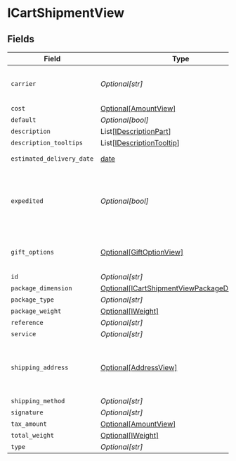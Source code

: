 # ICartShipmentView


## Fields

| Field                                                                                                   | Type                                                                                                    | Required                                                                                                | Description                                                                                             | Example                                                                                                 |
| ------------------------------------------------------------------------------------------------------- | ------------------------------------------------------------------------------------------------------- | ------------------------------------------------------------------------------------------------------- | ------------------------------------------------------------------------------------------------------- | ------------------------------------------------------------------------------------------------------- |
| `carrier`                                                                                               | *Optional[str]*                                                                                         | :heavy_minus_sign:                                                                                      | The carrier used to deliver the shipment.                                                               | USPS                                                                                                    |
| `cost`                                                                                                  | [Optional[AmountView]](../../models/shared/amountview.md)                                               | :heavy_minus_sign:                                                                                      | N/A                                                                                                     |                                                                                                         |
| `default`                                                                                               | *Optional[bool]*                                                                                        | :heavy_minus_sign:                                                                                      | N/A                                                                                                     |                                                                                                         |
| `description`                                                                                           | List[[IDescriptionPart](../../models/shared/idescriptionpart.md)]                                       | :heavy_minus_sign:                                                                                      | N/A                                                                                                     |                                                                                                         |
| `description_tooltips`                                                                                  | List[[IDescriptionTooltip](../../models/shared/idescriptiontooltip.md)]                                 | :heavy_minus_sign:                                                                                      | N/A                                                                                                     |                                                                                                         |
| `estimated_delivery_date`                                                                               | [date](https://docs.python.org/3/library/datetime.html#date-objects)                                    | :heavy_minus_sign:                                                                                      | N/A                                                                                                     | 2022-04-10T16:12:38.386Z                                                                                |
| `expedited`                                                                                             | *Optional[bool]*                                                                                        | :heavy_minus_sign:                                                                                      | Used to determine whether a shipment has been expedited or not.                                         |                                                                                                         |
| `gift_options`                                                                                          | [Optional[GiftOptionView]](../../models/shared/giftoptionview.md)                                       | :heavy_minus_sign:                                                                                      | Defines which gift options are hidden.                                                                  |                                                                                                         |
| `id`                                                                                                    | *Optional[str]*                                                                                         | :heavy_minus_sign:                                                                                      | N/A                                                                                                     |                                                                                                         |
| `package_dimension`                                                                                     | [Optional[ICartShipmentViewPackageDimension]](../../models/shared/icartshipmentviewpackagedimension.md) | :heavy_minus_sign:                                                                                      | N/A                                                                                                     |                                                                                                         |
| `package_type`                                                                                          | *Optional[str]*                                                                                         | :heavy_minus_sign:                                                                                      | N/A                                                                                                     |                                                                                                         |
| `package_weight`                                                                                        | [Optional[IWeight]](../../models/shared/iweight.md)                                                     | :heavy_minus_sign:                                                                                      | N/A                                                                                                     |                                                                                                         |
| `reference`                                                                                             | *Optional[str]*                                                                                         | :heavy_minus_sign:                                                                                      | N/A                                                                                                     |                                                                                                         |
| `service`                                                                                               | *Optional[str]*                                                                                         | :heavy_minus_sign:                                                                                      | N/A                                                                                                     |                                                                                                         |
| `shipping_address`                                                                                      | [Optional[AddressView]](../../models/shared/addressview.md)                                             | :heavy_minus_sign:                                                                                      | The address object returned in the response.                                                            |                                                                                                         |
| `shipping_method`                                                                                       | *Optional[str]*                                                                                         | :heavy_minus_sign:                                                                                      | N/A                                                                                                     |                                                                                                         |
| `signature`                                                                                             | *Optional[str]*                                                                                         | :heavy_minus_sign:                                                                                      | N/A                                                                                                     |                                                                                                         |
| `tax_amount`                                                                                            | [Optional[AmountView]](../../models/shared/amountview.md)                                               | :heavy_minus_sign:                                                                                      | N/A                                                                                                     |                                                                                                         |
| `total_weight`                                                                                          | [Optional[IWeight]](../../models/shared/iweight.md)                                                     | :heavy_minus_sign:                                                                                      | N/A                                                                                                     |                                                                                                         |
| `type`                                                                                                  | *Optional[str]*                                                                                         | :heavy_minus_sign:                                                                                      | N/A                                                                                                     |                                                                                                         |